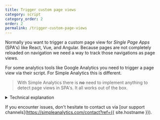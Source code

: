 ```yaml
---
title: Trigger custom page views
category: script
category_order: 2
order: 2
permalink: /trigger-custom-page-views
---
```


Normally you want to trigger a custom page view for _Single Page Apps_ (SPA's) like React, Vue, and Angular. Because pages are not completely reloaded on navigation we need a way to track those navigations as page views.

For some analytics tools like Google Analytics you need to trigger a page view via their script. For Simple Analytics this is different.

> With Simple Analytics there is **no** need to implement anything to detect page views in SPA's. It all works out of the box.

<details markdown="1">
<summary>Technical explanation</summary>
<div markdown="1">

We make this work by overwriting the native `pushState`-function of the browser.

```js
// We check if the browser supports pushState
if (history.pushState && Event && dispatchEvent) {
  // We create a listener based on the original browser feature
  var stateListener = function(type) {
    var orig = history[type];
    return function() {
      var rv = orig.apply(this, arguments);
      var event = new Event(type);
      event.arguments = arguments;
      dispatchEvent(event);
      return rv;
    };
  };

  // We connect our own created a listener to the pushState feature
  history.pushState = stateListener("pushState");

  // Now we can listen for pushState events and keep the original feature of the browser working
  window.addEventListener("pushState", function() {
    // Here we trigger the page view
  });
}
```

You can read our source code [on GitHub](https://github.com/simpleanalytics/scripts/blob/4ad5c1b6cb4c42ae2e483dc43a578e25399d53a4/src/default.js#L120-L137).

</div>
</details>

If you encounter issues, don't hesitate to contact us via [our support channels](https://simpleanalytics.com/contact?ref={{ site.hostname }}).
